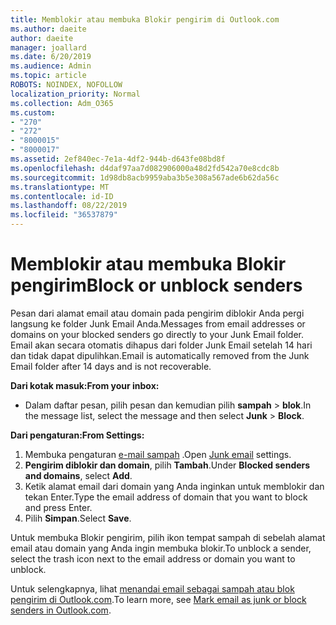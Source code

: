 ```yaml
---
title: Memblokir atau membuka Blokir pengirim di Outlook.com
ms.author: daeite
author: daeite
manager: joallard
ms.date: 6/20/2019
ms.audience: Admin
ms.topic: article
ROBOTS: NOINDEX, NOFOLLOW
localization_priority: Normal
ms.collection: Adm_O365
ms.custom:
- "270"
- "272"
- "8000015"
- "8000017"
ms.assetid: 2ef840ec-7e1a-4df2-944b-d643fe08bd8f
ms.openlocfilehash: d4daf97aa7d082906000a48d2fd542a70e8cdc8b
ms.sourcegitcommit: 1d98db8acb9959aba3b5e308a567ade6b62da56c
ms.translationtype: MT
ms.contentlocale: id-ID
ms.lasthandoff: 08/22/2019
ms.locfileid: "36537879"
---
```

# <a name="block-or-unblock-senders"></a><span data-ttu-id="7ae4f-102">Memblokir atau membuka Blokir pengirim</span><span class="sxs-lookup"><span data-stu-id="7ae4f-102">Block or unblock senders</span></span>

<span data-ttu-id="7ae4f-103">Pesan dari alamat email atau domain pada pengirim diblokir Anda pergi langsung ke folder Junk Email Anda.</span><span class="sxs-lookup"><span data-stu-id="7ae4f-103">Messages from email addresses or domains on your blocked senders go directly to your Junk Email folder.</span></span> <span data-ttu-id="7ae4f-104">Email akan secara otomatis dihapus dari folder Junk Email setelah 14 hari dan tidak dapat dipulihkan.</span><span class="sxs-lookup"><span data-stu-id="7ae4f-104">Email is automatically removed from the Junk Email folder after 14 days and is not recoverable.</span></span>

<span data-ttu-id="7ae4f-105">**Dari kotak masuk:**</span><span class="sxs-lookup"><span data-stu-id="7ae4f-105">**From your inbox:**</span></span>

- <span data-ttu-id="7ae4f-106">Dalam daftar pesan, pilih pesan dan kemudian pilih **sampah** > **blok**.</span><span class="sxs-lookup"><span data-stu-id="7ae4f-106">In the message list, select the message and then select **Junk** > **Block**.</span></span>

<span data-ttu-id="7ae4f-107">**Dari pengaturan:**</span><span class="sxs-lookup"><span data-stu-id="7ae4f-107">**From Settings:**</span></span>

1. <span data-ttu-id="7ae4f-108">Membuka pengaturan [e-mail sampah](https://outlook.live.com/mail/options/mail/junkEmail) .</span><span class="sxs-lookup"><span data-stu-id="7ae4f-108">Open [Junk email](https://outlook.live.com/mail/options/mail/junkEmail) settings.</span></span>
2. <span data-ttu-id="7ae4f-109">**Pengirim diblokir dan domain**, pilih **Tambah**.</span><span class="sxs-lookup"><span data-stu-id="7ae4f-109">Under **Blocked senders and domains**, select **Add**.</span></span>
3. <span data-ttu-id="7ae4f-110">Ketik alamat email dari domain yang Anda inginkan untuk memblokir dan tekan Enter.</span><span class="sxs-lookup"><span data-stu-id="7ae4f-110">Type the email address of domain that you want to block and press Enter.</span></span>
4. <span data-ttu-id="7ae4f-111">Pilih **Simpan**.</span><span class="sxs-lookup"><span data-stu-id="7ae4f-111">Select **Save**.</span></span>

<span data-ttu-id="7ae4f-112">Untuk membuka Blokir pengirim, pilih ikon tempat sampah di sebelah alamat email atau domain yang Anda ingin membuka blokir.</span><span class="sxs-lookup"><span data-stu-id="7ae4f-112">To unblock a sender, select the trash icon next to the email address or domain you want to unblock.</span></span>

<span data-ttu-id="7ae4f-113">Untuk selengkapnya, lihat [menandai email sebagai sampah atau blok pengirim di Outlook.com](https://support.office.com/article/a3ece97b-82f8-4a5e-9ac3-e92fa6427ae4?wt.mc_id=Office_Outlook_com_Alchemy).</span><span class="sxs-lookup"><span data-stu-id="7ae4f-113">To learn more, see [Mark email as junk or block senders in Outlook.com](https://support.office.com/article/a3ece97b-82f8-4a5e-9ac3-e92fa6427ae4?wt.mc_id=Office_Outlook_com_Alchemy).</span></span>